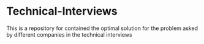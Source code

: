 # Technical-Interviews
This is a repository for contained the optimal solution for the problem asked by different companies in the technical interviews

